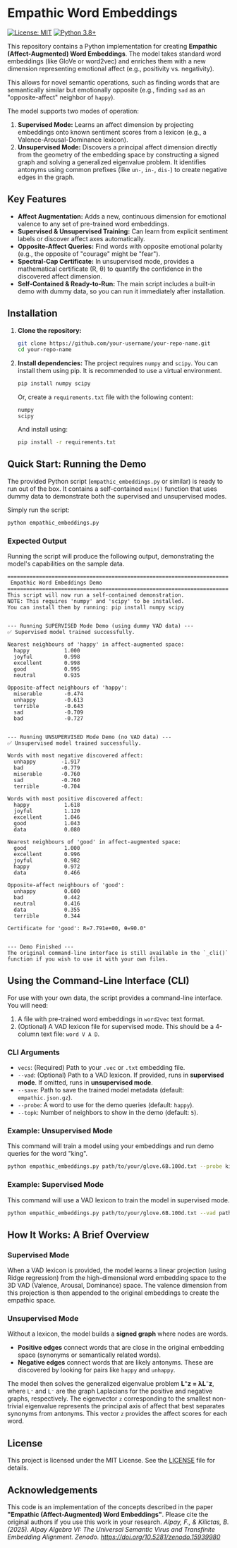 # Empathic Word Embeddings

[![License: MIT](https://img.shields.io/badge/License-MIT-yellow.svg)](https://opensource.org/licenses/MIT)
[![Python 3.8+](https://img.shields.io/badge/python-3.8+-blue.svg)](https://www.python.org/downloads/release/python-380/)

This repository contains a Python implementation for creating **Empathic (Affect-Augmented) Word Embeddings**. The model takes standard word embeddings (like GloVe or word2vec) and enriches them with a new dimension representing emotional affect (e.g., positivity vs. negativity).

This allows for novel semantic operations, such as finding words that are semantically similar but emotionally opposite (e.g., finding `sad` as an "opposite-affect" neighbor of `happy`).

The model supports two modes of operation:
1.  **Supervised Mode:** Learns an affect dimension by projecting embeddings onto known sentiment scores from a lexicon (e.g., a Valence-Arousal-Dominance lexicon).
2.  **Unsupervised Mode:** Discovers a principal affect dimension directly from the geometry of the embedding space by constructing a signed graph and solving a generalized eigenvalue problem. It identifies antonyms using common prefixes (like `un-`, `in-`, `dis-`) to create negative edges in the graph.

## Key Features

-   **Affect Augmentation:** Adds a new, continuous dimension for emotional valence to any set of pre-trained word embeddings.
-   **Supervised & Unsupervised Training:** Can learn from explicit sentiment labels or discover affect axes automatically.
-   **Opposite-Affect Queries:** Find words with opposite emotional polarity (e.g., the opposite of "courage" might be "fear").
-   **Spectral-Cap Certificate:** In unsupervised mode, provides a mathematical certificate (R, θ) to quantify the confidence in the discovered affect dimension.
-   **Self-Contained & Ready-to-Run:** The main script includes a built-in demo with dummy data, so you can run it immediately after installation.

## Installation

1.  **Clone the repository:**
    ```bash
    git clone https://github.com/your-username/your-repo-name.git
    cd your-repo-name
    ```

2.  **Install dependencies:** The project requires `numpy` and `scipy`. You can install them using pip. It is recommended to use a virtual environment.
    ```bash
    pip install numpy scipy
    ```
    Or, create a `requirements.txt` file with the following content:
    ```
    numpy
    scipy
    ```
    And install using:
    ```bash
    pip install -r requirements.txt
    ```

## Quick Start: Running the Demo

The provided Python script (`empathic_embeddings.py` or similar) is ready to run out of the box. It contains a self-contained `main()` function that uses dummy data to demonstrate both the supervised and unsupervised modes.

Simply run the script:
```bash
python empathic_embeddings.py
```

### Expected Output

Running the script will produce the following output, demonstrating the model's capabilities on the sample data.

```
======================================================================
 Empathic Word Embeddings Demo
======================================================================
This script will now run a self-contained demonstration.
NOTE: This requires 'numpy' and 'scipy' to be installed.
You can install them by running: pip install numpy scipy


--- Running SUPERVISED Mode Demo (using dummy VAD data) ---
✅ Supervised model trained successfully.

Nearest neighbours of 'happy' in affect-augmented space:
  happy           1.000
  joyful          0.998
  excellent       0.998
  good            0.995
  neutral         0.935

Opposite-affect neighbours of 'happy':
  miserable       -0.474
  unhappy         -0.613
  terrible        -0.643
  sad             -0.709
  bad             -0.727


--- Running UNSUPERVISED Mode Demo (no VAD data) ---
✅ Unsupervised model trained successfully.

Words with most negative discovered affect:
  unhappy        -1.917
  bad            -0.779
  miserable      -0.760
  sad            -0.760
  terrible       -0.704

Words with most positive discovered affect:
  happy           1.618
  joyful          1.120
  excellent       1.046
  good            1.043
  data            0.080

Nearest neighbours of 'good' in affect-augmented space:
  good            1.000
  excellent       0.996
  joyful          0.982
  happy           0.972
  data            0.466

Opposite-affect neighbours of 'good':
  unhappy         0.600
  bad             0.442
  neutral         0.416
  data            0.355
  terrible        0.344

Certificate for 'good': R=7.791e+00, θ=90.0°


--- Demo Finished ---
The original command-line interface is still available in the `_cli()` function if you wish to use it with your own files.
```

## Using the Command-Line Interface (CLI)

For use with your own data, the script provides a command-line interface. You will need:
1.  A file with pre-trained word embeddings in `word2vec` text format.
2.  (Optional) A VAD lexicon file for supervised mode. This should be a 4-column text file: `word V A D`.

### CLI Arguments

-   `vecs`: (Required) Path to your `.vec` or `.txt` embedding file.
-   `--vad`: (Optional) Path to a VAD lexicon. If provided, runs in **supervised mode**. If omitted, runs in **unsupervised mode**.
-   `--save`: Path to save the trained model metadata (default: `empathic.json.gz`).
-   `--probe`: A word to use for the demo queries (default: `happy`).
-   `--topk`: Number of neighbors to show in the demo (default: `5`).

### Example: Unsupervised Mode

This command will train a model using your embeddings and run demo queries for the word "king".

```bash
python empathic_embeddings.py path/to/your/glove.6B.100d.txt --probe king
```

### Example: Supervised Mode

This command will use a VAD lexicon to train the model in supervised mode.

```bash
python empathic_embeddings.py path/to/your/glove.6B.100d.txt --vad path/to/your/vad-lexicon.txt --probe happy
```

## How It Works: A Brief Overview

### Supervised Mode
When a VAD lexicon is provided, the model learns a linear projection (using Ridge regression) from the high-dimensional word embedding space to the 3D VAD (Valence, Arousal, Dominance) space. The valence dimension from this projection is then appended to the original embeddings to create the empathic space.

### Unsupervised Mode
Without a lexicon, the model builds a **signed graph** where nodes are words.
-   **Positive edges** connect words that are close in the original embedding space (synonyms or semantically related words).
-   **Negative edges** connect words that are likely antonyms. These are discovered by looking for pairs like `happy` and `unhappy`.

The model then solves the generalized eigenvalue problem **L⁺z = λL⁻z**, where `L⁺` and `L⁻` are the graph Laplacians for the positive and negative graphs, respectively. The eigenvector `z` corresponding to the smallest non-trivial eigenvalue represents the principal axis of affect that best separates synonyms from antonyms. This vector `z` provides the affect scores for each word.

## License

This project is licensed under the MIT License. See the [LICENSE](LICENSE) file for details.

## Acknowledgements

This code is an implementation of the concepts described in the paper **"Empathic (Affect-Augmented) Word Embeddings"**. Please cite the original authors if you use this work in your research.
*Alpay, F., & Kilictas, B. (2025). Alpay Algebra VI: The Universal Semantic Virus and Transfinite Embedding Alignment. Zenodo. https://doi.org/10.5281/zenodo.15939980*
